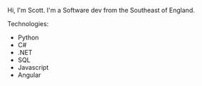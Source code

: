 Hi, I'm Scott.
I'm a Software dev from the Southeast of England. 

Technologies:
* Python
* C#
* .NET
* SQL
* Javascript
* Angular

<!---
SMButler93/SMButler93 is a ✨ special ✨ repository because its `README.md` (this file) appears on your GitHub profile.
You can click the Preview link to take a look at your changes.
--->
